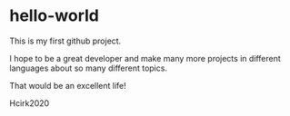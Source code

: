 # hello-world

This is my first github project.

I hope to be a great developer and make many more projects in different languages about so many different topics. 

That would be an excellent life!

Hcirk2020
